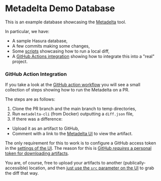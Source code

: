 # Metadelta Demo Database

This is an example database showcasing the
[Metadelta](https://invariant.club/#metadelta) tool.

In particular, we have:

- A sample Hasura database,
- A few commits making some changes,
- Some [scripts](./scripts) showcasing how to run a local diff,
- A [GitHub Actions integration](#github-action) showing how to integrate
  this into a "real" project.


### <a name="github-action"></a> GitHub Action Integration

If you take a look at the [GitHub action
workflow](./.github/workflows/compute-permission-diff.yaml) you will see a
small collection of steps showing how to run the Metadelta on a PR.

The steps are as follows:

1. Clone the PR branch and the main branch to temp directories,
2. Run `metadelta-cli` (from Docker) outputting a `diff.json` file,
3. If there was a difference:
  - Upload it as an artifact to GitHub,
  - Comment with a link to the [Metadelta
  UI](http://metadelta.invariant.club/) to view the artifact.

The only requirement for this to work is to configure a GitHub access token in
the [settings of the UI](https://metadelta.invariant.club/settings). The reason for this is [GitHub _requires_ a personal token for downloading artifacts](https://docs.github.com/en/rest/actions/artifacts?apiVersion=2022-11-28#download-an-artifact).

You are, of course, free to upload your artifacts to another
(publically-accessible) location, and then [just use the `src` parameter on
the UI](https://metadelta.invariant.club/new) to grab the diff that way.
